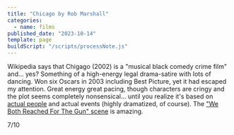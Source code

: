 ```yaml
---
title: "Chicago by Rob Marshall"
categories:
  - name: films
published_date: "2023-10-14"
template: page
buildScript: "/scripts/processNote.js"
---
```


Wikipedia says that Chigago (2002) is a "musical black comedy crime film" and... yes? Something of a high-energy legal drama-satire with lots of dancing. Won six Oscars in 2003 including Best Picture, yet it had escaped my attention. Great energy great pacing, though characters are cringy and the plot seems completely nonsensical... until you realize it's based on [actual people](https://en.wikipedia.org/wiki/Beulah_Annan) and actual events (highly dramatized, of course). The ["We Both Reached For The Gun" scene](https://www.youtube.com/watch?v=9LcAUfhcFmA) is amazing.

7/10
